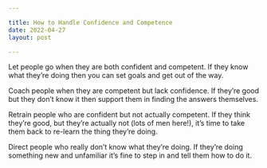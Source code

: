```yaml
---

title: How to Handle Confidence and Competence
date: 2022-04-27
layout: post

---
```



Let people go when they are both confident and competent. If they know what they’re doing then you can set goals and get out of the way.

Coach people when they are competent but lack confidence. If they’re good but they don’t know it then support them in finding the answers themselves.

Retrain people who are confident but not actually competent. If they think they’re good, but they’re actually not (lots of men here!), it’s time to take them back to re-learn the thing they’re doing.

Direct people who really don’t know what they’re doing. If they’re doing something new and unfamiliar it’s fine to step in and tell them how to do it.
